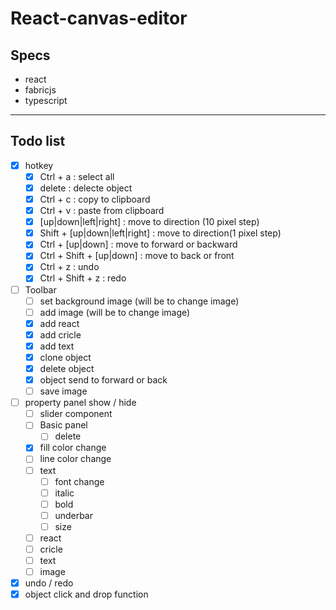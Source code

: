 # React-canvas-editor
## Specs
- react
- fabricjs
- typescript

---
## Todo list
- [x] hotkey
  - [x] Ctrl + a : select all
  - [x] delete : delecte object
  - [x] Ctrl + c : copy to clipboard
  - [x] Ctrl + v : paste from clipboard
  - [x] [up|down|left|right] : move to direction (10 pixel step)
  - [x] Shift + [up|down|left|right] : move to direction(1 pixel step)
  - [x] Ctrl + [up|down] : move to forward or backward
  - [x] Ctrl + Shift + [up|down] : move to back or front
  - [x] Ctrl + z : undo
  - [x] Ctrl + Shift + z : redo
- [ ] Toolbar
  - [ ] set background image (will be to change image)
  - [ ] add image (will be to change image)
  - [x] add react
  - [x] add cricle
  - [x] add text
  - [x] clone object
  - [x] delete object
  - [x] object send to forward or back
  - [ ] save image
- [ ] property panel show / hide 
  - [ ] slider component
  - [ ] Basic panel
    - [ ] delete
  - [x] fill color change
  - [ ] line color change
  - [ ] text
    - [ ] font change
    - [ ] italic
    - [ ] bold
    - [ ] underbar
    - [ ] size
  - [ ] react
  - [ ] cricle 
  - [ ] text 
  - [ ] image
- [x] undo / redo
- [x] object click and drop function